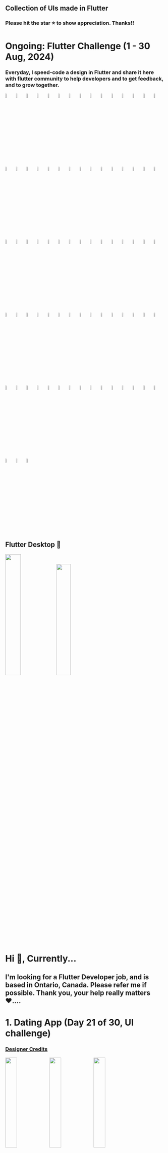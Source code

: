 ## Collection of UIs made in Flutter

### Please hit the star ⭐️ to show appreciation. Thanks!!

# Ongoing: Flutter Challenge (1 - 30 Aug, 2024)
### Everyday, I speed-code a design in Flutter and share it here with flutter community to help developers and to get feedback, and to grow together.

<img src="dating/1.png" width="5.9%" height="5.9%"> <img src="dating/2.png" width="5.9%" height="5.9%"> <img src="dating/3.png" width="5.9%" height="5.9%"> <img src="organic_life/1.png" width="5.9%" height="5.9%"> <img src="organic_life/2.png" width="5.9%" height="5.9%"> <img src="mingle/1.png" width="5.9%" height="5.9%"> <img src="mingle/2.png" width="5.9%" height="5.9%"> <img src="travel_booking/1.png" width="5.9%" height="5.9%"> <img src="travel_booking/2.png" width="5.9%" height="5.9%"> <img src="travel_booking/3.png" width="5.9%" height="5.9%"> <img src="porsche/1.png" width="5.9%" height="5.9%"> <img src="porsche/2.png" width="5.9%" height="5.9%"> <img src="porsche/3.png" width="5.9%" height="5.9%"> <img src="travel/1.png" width="5.9%" height="5.9%"> <img src="travel/2.png" width="5.9%" height="5.9%"> <img src="travel/3.png" width="5.9%" height="5.9%"> <img src="campaigns/1.png" width="5.9%" height="5.9%"> <img src="campaigns/2.png" width="5.9%" height="5.9%"> <img src="campaigns/3.png" width="5.9%" height="5.9%"> <img src="plants_ui/1.png" width="5.9%" height="5.9%"> <img src="plants_ui/2.png" width="5.9%" height="5.9%"> <img src="plants_ui/3.png" width="5.9%" height="5.9%"> <img src="courses/1.png" width="5.9%" height="5.9%"> <img src="courses/2.png" width="5.9%" height="5.9%"> <img src="finances/1.png" width="5.9%" height="5.9%"> <img src="finances/2.png" width="5.9%" height="5.9%"> <img src="finances/3.png" width="5.9%" height="5.9%"> <img src="wellbeing/1.png" width="5.9%" height="5.9%"> <img src="wellbeing/2.png" width="5.9%" height="5.9%"> <img src="wellbeing/3.png" width="5.9%" height="5.9%"> <img src="databest/1.png" width="5.9%" height="5.9%"> <img src="databest/2.png" width="5.9%" height="5.9%"> <img src="databest/3.png" width="5.9%" height="5.9%"> <img src="ford/1.png" width="5.9%" height="5.9%"> <img src="ford/2.png" width="5.9%" height="5.9%"> <img src="ford/3.png" width="5.9%" height="5.9%"> <img src="range_rover/1.png" width="5.9%" height="5.9%"> <img src="range_rover/2.png" width="5.9%" height="5.9%"> <img src="ev_dashboard/1.png" width="5.9%" height="5.9%"> <img src="ev_dashboard/2.png" width="5.9%" height="5.9%"> <img src="tesla/1.png" width="5.9%" height="5.9%"> <img src="tesla/2.png" width="5.9%" height="5.9%"> <img src="tesla/3.png" width="5.9%" height="5.9%"> <img src="tesla/4.png" width="5.9%" height="5.9%"> <img src="banking/1.png" width="5.9%" height="5.9%"> <img src="banking/2.png" width="5.9%" height="5.9%"> <img src="banking/3.png" width="5.9%" height="5.9%"> <img src="journeys/1.png" width="5.9%" height="5.9%"> <img src="journeys/2.png" width="5.9%" height="5.9%"> <img src="journeys/3.png" width="5.9%" height="5.9%"> <img src="power_grid/1.png" width="5.9%" height="5.9%"> <img src="power_grid/2.png" width="5.9%" height="5.9%"> <img src="power_grid/3.png" width="5.9%" height="5.9%"> <img src="books_arena/1.png" width="5.9%" height="5.9%"> <img src="books_arena/2.png" width="5.9%" height="5.9%"> <img src="books_arena/3.png" width="5.9%" height="5.9%"> <img src="meditate/1.png" width="5.9%" height="5.9%"> <img src="meditate/2.png" width="5.9%" height="5.9%"> <img src="meditate/3.png" width="5.9%" height="5.9%"> <img src="book_store/1.png" width="5.9%" height="5.9%"> <img src="book_store/2.png" width="5.9%" height="5.9%"> <img src="book_store/3.png" width="5.9%" height="5.9%"> <img src="book_store/4.png" width="5.9%" height="5.9%"> <img src="dating_app/1.png" width="5.9%" height="5.9%"> <img src="dating_app/2.png" width="5.9%" height="5.9%"> <img src="dating_app/3.png" width="5.9%" height="5.9%"> <img src="music_player/1.png" width="5.9%" height="5.9%"> <img src="music_player/2.png" width="5.9%" height="5.9%"> <img src="sunglasses/1.png" width="5.9%" height="5.9%"> <img src="sunglasses/2.png" width="5.9%" height="5.9%"> <img src="sunglasses/3.png" width="5.9%" height="5.9%"> <img src="banking_store/1.png" width="5.9%" height="5.9%"> <img src="banking_store/2.png" width="5.9%" height="5.9%"> <img src="banking_store/3.png" width="5.9%" height="5.9%"> <img src="banking_store/4.png" width="5.9%" height="5.9%"> <img src="banking_store/5.png" width="5.9%" height="5.9%"> <img src="banking_store/6.png" width="5.9%" height="5.9%"> <img src="banking_store/6.png" width="5.9%" height="5.9%">

## Flutter Desktop 🫠
<img src="sales_dashboard/1.png" width="31.3%" height="31.3%"> <img src="education_desktop/1.png" width="30%" height="30%">


# Hi 👋, Currently...
## I'm looking for a Flutter Developer job, and is based in Ontario, Canada. Please refer me if possible. Thank you, your help really matters ❤️....

# 1. Dating App (Day 21 of 30, UI challenge)
### [Designer Credits](https://dribbble.com/shots/23994028-Dating-Mobile-iOS-App)
<a href= "dating/"><img src="dating/1.png" width="27%" height="27%"></a> <a href= "dating/"><img src="dating/2.png" width="27%" height="27%"></a> <a href= "dating/"><img src="dating/3.png" width="27%" height="27%"></a>

# 2. Organic Life App (Day 20 of 30, UI challenge)
### [Designer Credits](https://dribbble.com/shots/22539606-Plants-Purchase-Mobile-App)
<a href= "organic_life/"><img src="organic_life/1.png" width="27%" height="27%"></a> <a href= "organic_life/"><img src="organic_life/2.png" width="27%" height="27%"></a>

# 3. Mingle Social App (Day 19 of 30, UI challenge)
### [Designer Credits](https://dribbble.com/shots/23690953-Social-Network-Mobile-App)
<a href= "mingle/"><img src="mingle/1.png" width="27%" height="27%"></a> <a href= "mingle/"><img src="mingle/2.png" width="27%" height="27%"></a>

# 4. Travel Booking App (Day 18 of 30, UI challenge)
### [Designer Credits](https://dribbble.com/shots/19332459-Travel-service-Mobile-app)
<a href= "travel_booking/"><img src="travel_booking/1.png" width="27%" height="27%"></a> <a href= "travel_booking/"><img src="travel_booking/2.png" width="27%" height="27%"></a> <a href= "travel_booking/"><img src="travel_booking/3.png" width="27%" height="27%"></a>

# 5. Porsche App (Day 17 of 30, UI challenge)
### [Designer Credits](https://dribbble.com/shots/23351113-Car-Store-App-UI)
<a href= "porsche/"><img src="porsche/1.png" width="27%" height="27%"></a> <a href= "porsche/"><img src="porsche/2.png" width="27%" height="27%"></a> <a href= "porsche/"><img src="porsche/3.png" width="27%" height="27%"></a>

# 6. Travel App (Day 16 of 30, UI challenge)
### [Designer Credits](https://dribbble.com/shots/24584225-Travel-Mobile-App)
<a href= "travel/"><img src="travel/1.png" width="27%" height="27%"></a> <a href= "travel/"><img src="travel/2.png" width="27%" height="27%"></a> <a href= "travel/"><img src="travel/3.png" width="27%" height="27%"></a>

# 7. Campaigns App (Day 15 of 30, UI challenge)
### [Designer Credits](https://dribbble.com/shots/24509335-Charity-App-Design)
<a href= "campaigns/"><img src="campaigns/1.png" width="27%" height="27%"></a> <a href= "campaigns/"><img src="campaigns/2.png" width="27%" height="27%"></a> <a href= "campaigns/"><img src="campaigns/3.png" width="27%" height="27%"></a>

# 8. Onboarding Plants Store App (Day 14 of 30, UI challenge)
### [Designer Credits](https://dribbble.com/shots/24101329-onboarding-for-plant-app)
<a href= "plants_ui/"><img src="plants_ui/1.png" width="27%" height="27%"></a> <a href= "plants_ui/"><img src="plants_ui/2.png" width="27%" height="27%"></a> <a href= "plants_ui/"><img src="plants_ui/3.png" width="27%" height="27%"></a>

# 9. Courses App (Day 13 of 30, UI challenge)
### [Designer Credits](https://dribbble.com/shots/24010725-Learning-App-Design)
<a href= "courses/"><img src="courses/1.png" width="27%" height="27%"></a> <a href= "courses/"><img src="courses/2.png" width="27%" height="27%"></a>

# 10. Finances App (Day 12 of 30, UI challenge)
### [Designer Credits](https://dribbble.com/shots/21652377-Finance-service-Mobile-app)
<a href= "finances/"><img src="finances/1.png" width="27%" height="27%"></a> <a href= "finances/"><img src="finances/2.png" width="27%" height="27%"></a> <a href= "finances/"><img src="finances/3.png" width="27%" height="27%"></a>

# 11. Education Dashboard Flutter Desktop (Day 11 of 30, UI challenge)
### [Designer Credits](https://dribbble.com/shots/24505736-Online-Education-App-Design)
<a href= "education_desktop/"><img src="education_desktop/1.png" width="100%" height="100%"></a>

# 12. Wellbeing App (Day 10 of 30, UI challenge)
### [Designer Credits](https://dribbble.com/shots/24102638-Meditation-Mobile-App)
<a href= "wellbeing/"><img src="wellbeing/1.png" width="27%" height="27%"></a> <a href= "wellbeing/"><img src="wellbeing/2.png" width="27%" height="27%"></a> <a href= "wellbeing/"><img src="wellbeing/3.png" width="27%" height="27%"></a>

# 13. Databest App (Day 9 of 30, UI challenge)
### [Designer Credits](https://dribbble.com/shots/20676640-Databest-Mobile-App-Design-iOS-Android-UX-UI-Designer)
<a href= "databest/"><img src="databest/1.png" width="27%" height="27%"></a> <a href= "databest/"><img src="databest/2.png" width="27%" height="27%"></a> <a href= "databest/"><img src="databest/3.png" width="27%" height="27%"></a>

# 14. Classic Ford App (Day 8 of 30, UI challenge)
### [Designer Credits](https://dribbble.com/shots/23302025-Ford-Classic)
<a href= "ford/"><img src="ford/1.png" width="27%" height="27%"></a> <a href= "ford/"><img src="ford/2.png" width="27%" height="27%"></a> <a href= "ford/"><img src="ford/3.png" width="27%" height="27%"></a>

# 15. Range Rover App (Day 7 of 30, UI challenge)
### [Designer Credits](https://dribbble.com/shots/22562451-Jerez-App-Electrical-and-Crypto-Driven-Car)
<a href= "range_rover/"><img src="range_rover/1.png" width="27%" height="27%"></a> <a href= "range_rover/"><img src="range_rover/2.png" width="27%" height="27%"></a>

# 16. Sales Dashboard Flutter Desktop (Day 6 of 30, UI challenge)
### [Designer Credits](https://dribbble.com/shots/24573449-Sales-Dashboard)
<a href= "sales_dashboard/"><img src="sales_dashboard/1.png" width="100%" height="100%"></a>

# 17. EV Dashboard App (Day 5 of 30, UI challenge)
### [Designer Credits](https://dribbble.com/shots/23693275-Tesla-Mobile-App-Concept)
<a href= "ev_dashboard/"><img src="ev_dashboard/1.png" width="27%" height="27%"></a> <a href= "ev_dashboard/"><img src="ev_dashboard/2.png" width="27%" height="27%"></a>

# 18. Tesla App (Day 4 of 30, UI challenge)
### [Designer Credits](https://dribbble.com/shots/24365934-EV-Station-Charge-and-Profile-Screen-Design-Friday-Tech-Labs)
<a href= "tesla/"><img src="tesla/1.png" width="27%" height="27%"></a> <a href= "tesla/"><img src="tesla/2.png" width="27%" height="27%"></a> <a href= "tesla/"><img src="tesla/3.png" width="27%" height="27%"></a> <a href= "tesla/"><img src="tesla/4.png" width="27%" height="27%"></a>

# 19. Banking App (Day 3 of 30, UI challenge)
### [Designer Credits](https://dribbble.com/shots/24030587-Banking-Mobile-App)
<a href= "banking/"><img src="banking/1.png" width="27%" height="27%"></a> <a href= "banking/"><img src="banking/2.png" width="27%" height="27%"></a> <a href= "banking/"><img src="banking/3.png" width="27%" height="27%"></a>

# 20. Journeys (Day 2 of 30, UI challenge)
### [Designer Credits](https://dribbble.com/shots/23963293-Travel-Booking-Mobile-App-UI)
<a href= "journeys/"><img src="journeys/1.png" width="27%" height="27%"></a> <a href= "journeys/"><img src="journeys/2.png" width="27%" height="27%"></a> <a href= "journeys/"><img src="journeys/3.png" width="27%" height="27%"></a>

# 21. Power Grid (Day 1 of 30, UI challenge)
### [Designer Credits](https://dribbble.com/shots/24230360-MYGRID-Smart-AI-Mobile-App)
<a href= "power_grid/"><img src="power_grid/1.png" width="27%" height="27%"></a> <a href= "power_grid/"><img src="power_grid/2.png" width="27%" height="27%"></a> <a href= "power_grid/"><img src="power_grid/3.png" width="27%" height="27%"></a>

# 22. Banking
### [Designer Credits](https://dribbble.com/shots/7285975-Warren-Splash-Investment-Category)
<a href= "banking_store/"><img src="banking_store/1.png" width="27%" height="27%"></a> <a href= "banking_store/"><img src="banking_store/2.png" width="27%" height="27%"></a> <a href= "banking_store/"><img src="banking_store/3.png" width="27%" height="27%"></a>
<br>
<img src="banking_store/4.png" width="27%" height="27%"></a> <a href= "banking_store/"><img src="banking_store/5.png" width="27%" height="27%"></a> <a href= "banking_store/"><img src="banking_store/6.png" width="27%" height="27%"></a>

# 23. BioSphere
### [Designer Credits](https://dribbble.com/shots/23304929-BioSphere-Mobile-App-Concept)
https://github.com/justkawal/UI/assets/49296873/d18d3df0-424f-4646-a9eb-43bd716106b4

# 24. Dating App
### [Designer Credits](https://dribbble.com/shots/23309894-Dating-app-design-mobile-app)
<a href= "dating_app/"><img src="dating_app/1.png" width="27%" height="27%"></a> <a href= "dating_app/"><img src="dating_app/2.png" width="27%" height="27%"></a> <a href= "dating_app/"><img src="dating_app/3.png" width="27%" height="27%"></a>

# 25. Book Store
### [Designer Credits](https://dribbble.com/shots/23184080-Book-Store-Mobile-Concept)
<a href= "book_store/"><img src="book_store/1.png" width="27%" height="27%"></a> <a href= "book_store/"><img src="book_store/2.png" width="27%" height="27%"></a> <a href= "book_store/"><img src="book_store/3.png" width="27%" height="27%"></a> <a href= "book_store/"><img src="book_store/4.png" width="27%" height="27%"></a>

# 26. Meditate and Heal
### [Designer Credits](https://dribbble.com/shots/24037088-Meditation-app-design-mobile-app)
<a href= "meditate/"><img src="meditate/1.png" width="27%" height="27%"></a> <a href= "meditate/"><img src="meditate/2.png" width="27%" height="27%"></a> <a href= "meditate/"><img src="meditate/3.png" width="27%" height="27%"></a>

# 27. Music Player
### [Designer Credits](https://dribbble.com/shots/9338617-Simple-Music-Player)
<a href= "music_player/"><img src="music_player/1.png" width="27%" height="27%"></a> <a href= "music_player/"><img src="music_player/2.png" width="27%" height="27%"></a>

# 28. Sun Glasses Store
### [Designer Credits](https://dribbble.com/shots/22836673-E-commerce-mobile-app)
<a href= "sunglasses/"><img src="sunglasses/1.png" width="27%" height="27%"></a> <a href= "sunglasses/"><img src="sunglasses/2.png" width="27%" height="27%"></a> <a href= "sunglasses/"><img src="sunglasses/3.png" width="27%" height="27%"></a>

# 29. Books Arena
### [Designer Credits](https://dribbble.com/shots/24116590-eBook-Mobile-App)
<a href= "books_arena/"><img src="books_arena/1.png" width="27%" height="27%"></a> <a href= "books_arena/"><img src="books_arena/2.png" width="27%" height="27%"></a> <a href= "books_arena/"><img src="books_arena/3.png" width="27%" height="27%"></a>

# 30. Architect UI
<img src="https://github.com/justkawal/architect_ui/blob/169cbf4780b12d5e4130b84e6e32a516d726da2a/1.png" width="27%" height="27%"><img src="https://github.com/justkawal/architect_ui/blob/169cbf4780b12d5e4130b84e6e32a516d726da2a/2.png" width="27%" height="27%"><img src="https://github.com/justkawal/architect_ui/blob/169cbf4780b12d5e4130b84e6e32a516d726da2a/3.png" width="27%" height="27%">

# 31. Furniture Store
<img src="https://github.com/justkawal/furniture_store/blob/702fa3c818f44317f6a9074880cc05cce7aba67a/1.png" width="27%" height="27%"><img src="https://github.com/justkawal/furniture_store/blob/702fa3c818f44317f6a9074880cc05cce7aba67a/2.png" width="27%" height="27%"><img src="https://github.com/justkawal/furniture_store/blob/702fa3c818f44317f6a9074880cc05cce7aba67a/3.png" width="27%" height="27%">
